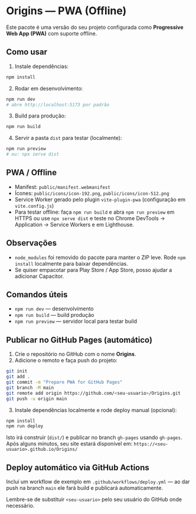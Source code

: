 # Origins — PWA (Offline)

Este pacote é uma versão do seu projeto configurada como **Progressive Web App (PWA)** com suporte offline.

## Como usar

1. Instale dependências:
```bash
npm install
```

2. Rodar em desenvolvimento:
```bash
npm run dev
# abre http://localhost:5173 por padrão
```

3. Build para produção:
```bash
npm run build
```

4. Servir a pasta `dist` para testar (localmente):
```bash
npm run preview
# ou: npx serve dist
```

## PWA / Offline
- Manifest: `public/manifest.webmanifest`
- Ícones: `public/icons/icon-192.png`, `public/icons/icon-512.png`
- Service Worker gerado pelo plugin `vite-plugin-pwa` (configuração em `vite.config.js`)
- Para testar offline: faça `npm run build` e abra `npm run preview` em HTTPS ou use `npx serve dist` e teste no Chrome DevTools -> Application -> Service Workers e em Lighthouse.

## Observações
- `node_modules` foi removido do pacote para manter o ZIP leve. Rode `npm install` localmente para baixar dependências.
- Se quiser empacotar para Play Store / App Store, posso ajudar a adicionar Capacitor.

## Comandos úteis
- `npm run dev` — desenvolvimento
- `npm run build` — build produção
- `npm run preview` — servidor local para testar build



## Publicar no GitHub Pages (automático)

1. Crie o repositório no GitHub com o nome **Origins**.
2. Adicione o remoto e faça push do projeto:
```bash
git init
git add .
git commit -m "Prepare PWA for GitHub Pages"
git branch -M main
git remote add origin https://github.com/<seu-usuario>/Origins.git
git push -u origin main
```
3. Instale dependências localmente e rode deploy manual (opcional):
```bash
npm install
npm run deploy
```
Isto irá construir (`dist/`) e publicar no branch `gh-pages` usando `gh-pages`.
Após alguns minutos, seu site estará disponível em: `https://<seu-usuario>.github.io/Origins/`

## Deploy automático via GitHub Actions
Incluí um workflow de exemplo em `.github/workflows/deploy.yml` — ao dar push na branch `main` ele fará build e publicará automaticamente.

Lembre-se de substituir `<seu-usuario>` pelo seu usuário do GitHub onde necessário.
